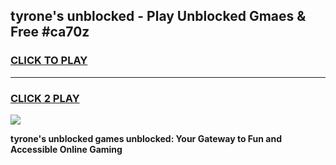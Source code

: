 
## tyrone's unblocked - Play Unblocked Gmaes & Free #ca70z
<h3>
<a href="https://news.freeplayer.one?title=tyrone's_unblocked&ref=24F">CLICK TO PLAY</a></h3>
<hr>

<h3>
<a href="https://news.freeplayer.one?title=tyrone's_unblocked&ref=24F">CLICK 2 PLAY</a>
  
</h3>

<a href="https://news.freeplayer.one?title=tyrone's_unblocked&ref=24F/"><img src="https://clearcache.store/games.png"></a>


**tyrone's unblocked games unblocked: Your Gateway to Fun and Accessible Online Gaming**
